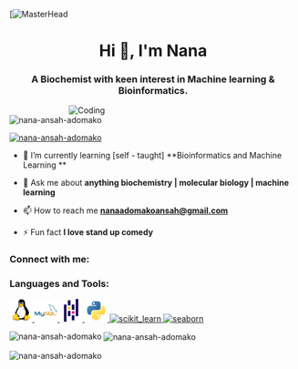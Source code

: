 [![MasterHead](https://t3.ftcdn.net/jpg/07/32/15/44/360_F_732154419_J7KlGAwH6hg9vU9xd9sPjR3wWTTic10n.jpg)
<h1 align="center">Hi 👋, I'm Nana</h1>
<h3 align="center">A Biochemist with keen interest in Machine learning & Bioinformatics.</h3>
<img align="right" alt="Coding" width="400" src="https://engineering.nyu.edu/sites/default/files/2021-09/bioinformatics-ms-main-hero-animated_0.gif">

<p align="left"> <img src="https://komarev.com/ghpvc/?username=nana-ansah-adomako&label=Profile%20views&color=0e75b6&style=flat" alt="nana-ansah-adomako" /> </p>

<p align="left"> <a href="https://github.com/ryo-ma/github-profile-trophy"><img src="https://github-profile-trophy.vercel.app/?username=nana-ansah-adomako" alt="nana-ansah-adomako" /></a> </p>

- 🌱 I’m currently learning [self - taught] **Bioinformatics and Machine Learning **

- 💬 Ask me about **anything biochemistry | molecular biology | machine learning**

- 📫 How to reach me **nanaadomakoansah@gmail.com**

- ⚡ Fun fact **I love stand up comedy**

<h3 align="left">Connect with me:</h3>
<p align="left">
</p>

<h3 align="left">Languages and Tools:</h3>
<p align="left"> <a href="https://www.linux.org/" target="_blank" rel="noreferrer"> <img src="https://raw.githubusercontent.com/devicons/devicon/master/icons/linux/linux-original.svg" alt="linux" width="40" height="40"/> </a> <a href="https://www.mysql.com/" target="_blank" rel="noreferrer"> <img src="https://raw.githubusercontent.com/devicons/devicon/master/icons/mysql/mysql-original-wordmark.svg" alt="mysql" width="40" height="40"/> </a> <a href="https://pandas.pydata.org/" target="_blank" rel="noreferrer"> <img src="https://raw.githubusercontent.com/devicons/devicon/2ae2a900d2f041da66e950e4d48052658d850630/icons/pandas/pandas-original.svg" alt="pandas" width="40" height="40"/> </a> <a href="https://www.python.org" target="_blank" rel="noreferrer"> <img src="https://raw.githubusercontent.com/devicons/devicon/master/icons/python/python-original.svg" alt="python" width="40" height="40"/> </a> <a href="https://scikit-learn.org/" target="_blank" rel="noreferrer"> <img src="https://upload.wikimedia.org/wikipedia/commons/0/05/Scikit_learn_logo_small.svg" alt="scikit_learn" width="40" height="40"/> </a> <a href="https://seaborn.pydata.org/" target="_blank" rel="noreferrer"> <img src="https://seaborn.pydata.org/_images/logo-mark-lightbg.svg" alt="seaborn" width="40" height="40"/> </a> </p>

<p><img align="left" src="https://github-readme-stats.vercel.app/api/top-langs?username=nana-ansah-adomako&show_icons=true&locale=en&layout=compact" alt="nana-ansah-adomako" /></p>

<p>&nbsp;<img align="center" src="https://github-readme-stats.vercel.app/api?username=nana-ansah-adomako&show_icons=true&locale=en" alt="nana-ansah-adomako" /></p>

<p><img align="center" src="https://github-readme-streak-stats.herokuapp.com/?user=nana-ansah-adomako&" alt="nana-ansah-adomako" /></p>
